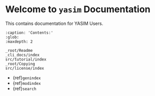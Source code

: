 # Welcome to `yasim` Documentation

This contains documentation for YASIM Users.

```{toctree}
:caption: 'Contents:'
:glob:
:maxdepth: 2

_root/Readme
_cli_docs/index
src/tutorial/index
_root/Copying
src/license/index
```

- {ref}`genindex`
- {ref}`modindex`
- {ref}`search`
